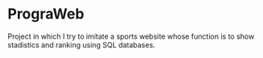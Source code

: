 # PrograWeb
Project in which I try to imitate a sports website whose function is to show stadistics and ranking using SQL databases.

